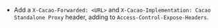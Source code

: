 * Add a `X-Cacao-Forwarded: <URL>` and `X-Cacao-Implementation: Cacao Standalone Proxy` header, adding to `Access-Control-Expose-Headers`.
